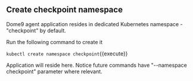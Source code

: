 
## Create checkpoint namespace

Dome9 agent application resides in dedicated Kubernetes namespace - "checkpoint" by default.

Run the following command to create it

`kubectl create namespace checkpoint`{{execute}}

Application will reside here. Notice future commands have "--namespace checkpoint" parameter where relevant.



